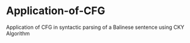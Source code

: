 # Application-of-CFG
 Application of CFG in syntactic parsing of a Balinese sentence using CKY Algorithm
